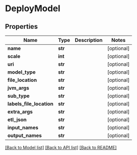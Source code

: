# DeployModel

## Properties
Name | Type | Description | Notes
------------ | ------------- | ------------- | -------------
**name** | **str** |  | [optional] 
**scale** | **int** |  | [optional] 
**uri** | **str** |  | [optional] 
**model_type** | **str** |  | [optional] 
**file_location** | **str** |  | [optional] 
**jvm_args** | **str** |  | [optional] 
**sub_type** | **str** |  | [optional] 
**labels_file_location** | **str** |  | [optional] 
**extra_args** | **str** |  | [optional] 
**etl_json** | **str** |  | [optional] 
**input_names** | **str** |  | [optional] 
**output_names** | **str** |  | [optional] 

[[Back to Model list]](../README.md#documentation-for-models) [[Back to API list]](../README.md#documentation-for-api-endpoints) [[Back to README]](../README.md)


